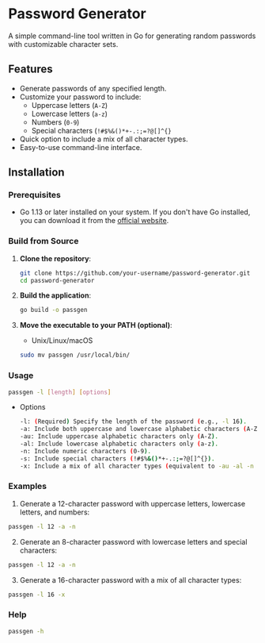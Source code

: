 # Password Generator

A simple command-line tool written in Go for generating random passwords with customizable character sets.

## Features

- Generate passwords of any specified length.
- Customize your password to include:
  - Uppercase letters (`A-Z`)
  - Lowercase letters (`a-z`)
  - Numbers (`0-9`)
  - Special characters (`!#$%&()*+-.:;=?@[]^{}`
- Quick option to include a mix of all character types.
- Easy-to-use command-line interface.

## Installation

### Prerequisites

- Go 1.13 or later installed on your system. If you don't have Go installed, you can download it from the [official website](https://golang.org/dl/).

### Build from Source

1. **Clone the repository**:

   ```bash
   git clone https://github.com/your-username/password-generator.git
   cd password-generator
   ```
   
2. **Build the application**:
   ```bash
   go build -o passgen
   ```
   
3. **Move the executable to your PATH (optional)**:
   - Unix/Linux/macOS
   ```bash
   sudo mv passgen /usr/local/bin/
   ```

### Usage

```bash
passgen -l [length] [options]
```
- Options
  ```bash
  -l: (Required) Specify the length of the password (e.g., -l 16).
  -a: Include both uppercase and lowercase alphabetic characters (A-Za-z).
  -au: Include uppercase alphabetic characters only (A-Z).
  -al: Include lowercase alphabetic characters only (a-z).
  -n: Include numeric characters (0-9).
  -s: Include special characters (!#$%&()*+-.:;=?@[]^{}).
  -x: Include a mix of all character types (equivalent to -au -al -n -s).
  ```

### Examples

1. Generate a 12-character password with uppercase letters, lowercase letters, and numbers:
```bash
passgen -l 12 -a -n
```

2. Generate an 8-character password with lowercase letters and special characters:
```bash
passgen -l 12 -a -n
```

3. Generate a 16-character password with a mix of all character types:
```bash
passgen -l 16 -x
```

### Help
```bash
passgen -h
```
